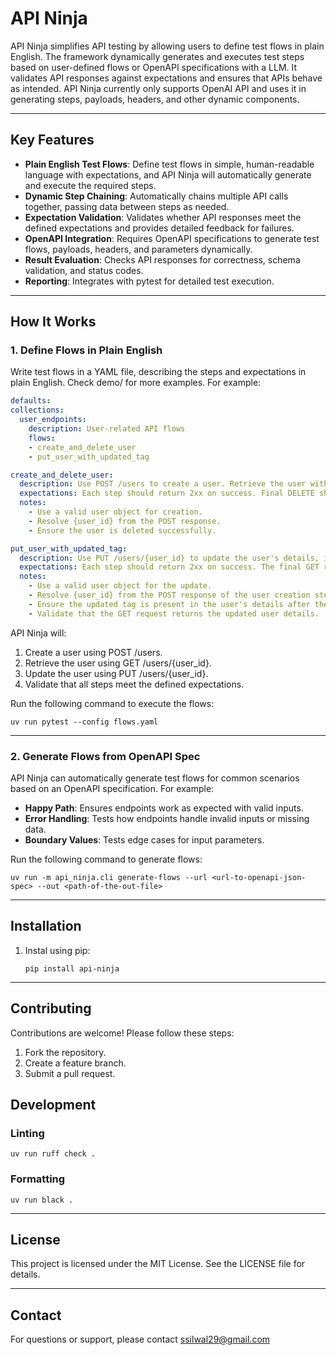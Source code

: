 # API Ninja

API Ninja simplifies API testing by allowing users to define test flows in plain English. The framework dynamically generates and executes test steps based on user-defined flows or OpenAPI specifications with a LLM. It validates API responses against expectations and ensures that APIs behave as intended. API Ninja currently only supports OpenAI API and uses it in generating steps, payloads, headers, and other dynamic components.

---

## Key Features

- **Plain English Test Flows**: Define test flows in simple, human-readable language with expectations, and API Ninja will automatically generate and execute the required steps.
- **Dynamic Step Chaining**: Automatically chains multiple API calls together, passing data between steps as needed.
- **Expectation Validation**: Validates whether API responses meet the defined expectations and provides detailed feedback for failures.
- **OpenAPI Integration**: Requires OpenAPI specifications to generate test flows, payloads, headers, and parameters dynamically.
- **Result Evaluation**: Checks API responses for correctness, schema validation, and status codes.
- **Reporting**: Integrates with pytest for detailed test execution.

---

## How It Works

### 1. Define Flows in Plain English

Write test flows in a YAML file, describing the steps and expectations in plain English. Check demo/ for more examples. For example:

```yaml
defaults:
collections:
  user_endpoints:
    description: User-related API flows
    flows:
    - create_and_delete_user
    - put_user_with_updated_tag

create_and_delete_user:
  description: Use POST /users to create a user. Retrieve the user with GET, then delete the user.
  expectations: Each step should return 2xx on success. Final DELETE should return 204.
  notes:
    - Use a valid user object for creation.
    - Resolve {user_id} from the POST response.
    - Ensure the user is deleted successfully.

put_user_with_updated_tag:
  description: Use PUT /users/{user_id} to update the user's details, including adding a new tag. Verify the updated details with a GET request.
  expectations: Each step should return 2xx on success. The final GET request should return the updated user details, including the new tag.
  notes:
    - Use a valid user object for the update.
    - Resolve {user_id} from the POST response of the user creation step.
    - Ensure the updated tag is present in the user's details after the PUT request.
    - Validate that the GET request returns the updated user details.
```

API Ninja will:
1. Create a user using POST /users.
2. Retrieve the user using GET /users/{user_id}.
3. Update the user using PUT /users/{user_id}.
4. Validate that all steps meet the defined expectations.

Run the following command to execute the flows:
```
uv run pytest --config flows.yaml
```

---

### 2. Generate Flows from OpenAPI Spec

API Ninja can automatically generate test flows for common scenarios based on an OpenAPI specification. For example:
- **Happy Path**: Ensures endpoints work as expected with valid inputs.
- **Error Handling**: Tests how endpoints handle invalid inputs or missing data.
- **Boundary Values**: Tests edge cases for input parameters.

Run the following command to generate flows:
```
uv run -m api_ninja.cli generate-flows --url <url-to-openapi-json-spec> --out <path-of-the-out-file>
```

---

## Installation

1. Instal using pip:
   ```
   pip install api-ninja
   ```

---

## Contributing

Contributions are welcome! Please follow these steps:
1. Fork the repository.
2. Create a feature branch.
3. Submit a pull request.

## Development

### Linting
```
uv run ruff check .
```

### Formatting
```
uv run black .
```

---

## License

This project is licensed under the MIT License. See the LICENSE file for details.

---

## Contact

For questions or support, please contact ssilwal29@gmail.com